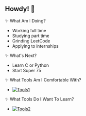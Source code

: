 ## Howdy! 🤠

✨ What Am I Doing?
- Working full time
- Studying part time
- Grinding LeetCode
- Applying to internships

✨ What's Next?
- Learn C or Python
- Start Super 75

✨ What Tools Am I Comfortable With?
- [![Tools1](https://skillicons.dev/icons?i=git,java&theme=dark)](https://skillicons.dev)

✨ What Tools Do I Want To Learn?
- [![Tools2](https://skillicons.dev/icons?i=bash,c,graphql,python&theme=dark)](https://skillicons.dev)
